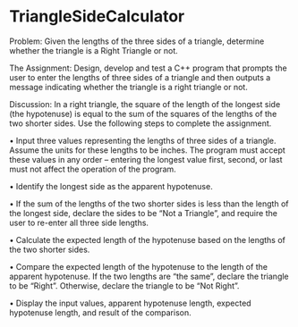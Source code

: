 # TriangleSideCalculator
Problem: Given the lengths of the three sides of a triangle, determine whether the triangle is a Right Triangle or not.

The Assignment: Design, develop and test a C++ program that prompts the user to enter the lengths of three sides of a
triangle and then outputs a message indicating whether the triangle is a right triangle or not.

Discussion: In a right triangle, the square of the length of the longest side (the hypotenuse) is equal to the sum of the
squares of the lengths of the two shorter sides. Use the following steps to complete the assignment.

• Input three values representing the lengths of three sides of a triangle. Assume the units for these lengths to be
inches. The program must accept these values in any order – entering the longest value first, second, or last
must not affect the operation of the program.

• Identify the longest side as the apparent hypotenuse.

• If the sum of the lengths of the two shorter sides is less than the length of the longest side, declare the sides to
be “Not a Triangle”, and require the user to re-enter all three side lengths.

• Calculate the expected length of the hypotenuse based on the lengths of the two shorter sides.

• Compare the expected length of the hypotenuse to the length of the apparent hypotenuse. If the two lengths
are “the same”, declare the triangle to be “Right”. Otherwise, declare the triangle to be “Not Right”.

• Display the input values, apparent hypotenuse length, expected hypotenuse length, and result of the
comparison.
